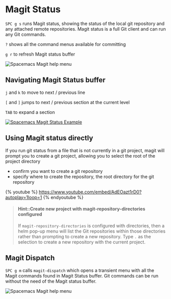 # Magit Status

`SPC g s` runs Magit status, showing the status of the local git repository and any attached remote repositories.  Magit status is a full Git client and can run any Git commands.

`?` shows all the command menus available for committing

`g r` to refresh Magit status buffer

![Spacemacs Magit help menu](/images/spacemacs-magit-help-menu.png)


## Navigating Magit Status buffer

`j` and `k` to move to next / previous line

`[` and `]` jumps to next / previous section at the current level

`TAB` to expand a section

[![Spacemacs Magit Status Example](/images/spacemacs-magit-status-example-full.png)](/images/spacemacs-magit-status-example-full.png)


## Using Magit status directly

If you run git status from a file that is not currently in a git project, magit will prompt you to create a git project, allowing you to select the root of the project directory

* confirm you want to create a git repository
* specify where to create the repository, the root directory for the git repository

{% youtube %}
https://www.youtube.com/embed/AdEOazt1rD0?autoplay=1loop=1
{% endyoutube %}


> #### Hint::Create new project with magit-repository-directories configured
> If `magit-repository-directories` is configured with directories, then a helm pop-up menu will list the Git repositories within those directories rather than prompting to create a new repository. Type `.` as the selection to create a new repository with the current project.


## Magit Dispatch
`SPC g m` calls `magit-dispatch` which opens a transient menu with all the Magit commands found in Magit Status buffer.  Git commands can be run without the need of the Magit status buffer.

![Spacemacs Magit help menu](/images/spacemacs-magit-help-menu.png)
